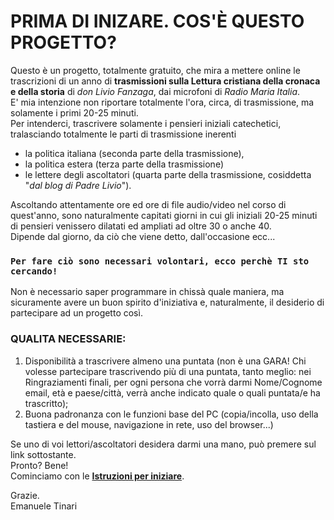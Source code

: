 # PRIMA DI INIZARE. COS'È QUESTO PROGETTO?

Questo è un progetto, totalmente gratuito, che mira a mettere online le trascrizioni di un anno di **trasmissioni sulla Lettura cristiana della cronaca e della storia** di *don Livio Fanzaga*, dai microfoni di *Radio Maria Italia*.<br/>
E' mia intenzione non riportare totalmente l'ora, circa, di trasmissione, ma solamente i primi 20-25 minuti.<br/>
Per intenderci, trascrivere solamente i pensieri iniziali catechetici, tralasciando totalmente le parti di trasmissione inerenti<br/>

- la politica italiana (seconda parte della trasmissione),<br/>
- la politica estera (terza parte della trasmissione)<br/>
- le lettere degli ascoltatori (quarta parte della trasmissione, cosiddetta "*dal blog di Padre Livio*").<br/>

Ascoltando attentamente ore ed ore di file audio/video nel corso di quest'anno, sono naturalmente capitati giorni in cui gli iniziali 20-25 minuti di pensieri venissero dilatati ed ampliati ad oltre 30 o anche 40.<br/>
Dipende dal giorno, da ciò che viene detto, dall'occasione ecc...<br/>

### `Per fare ciò sono necessari volontari, ecco perchè TI sto cercando!`<br/>

Non è necessario saper programmare in chissà quale maniera, ma sicuramente avere un buon spirito d'iniziativa e, naturalmente,
il desiderio di partecipare ad un progetto così.<br/>
### QUALITA NECESSARIE:<br/>
1. Disponibilità a trascrivere almeno una puntata (non è una GARA! Chi volesse partecipare trascrivendo più di una puntata, tanto meglio: nei Ringraziamenti finali,
per ogni persona che vorrà darmi Nome/Cognome email, età e paese/città, verrà anche indicato quale o quali puntata/e ha trascritto);<br/>
2. Buona padronanza con le funzioni base del PC (copia/incolla, uso della tastiera e del mouse, navigazione in rete, uso del browser...)<br/>

Se uno di voi lettori/ascoltatori desidera darmi una mano, può premere sul link sottostante.<br/>
Pronto? Bene!<br/>
Cominciamo con le **[Istruzioni per iniziare](https://github.com/EmanueleTinari/Pensieri/blob/main/Istruzioni%20per%20iniziare.md)**.<br/>

Grazie.<br/>
Emanuele Tinari
